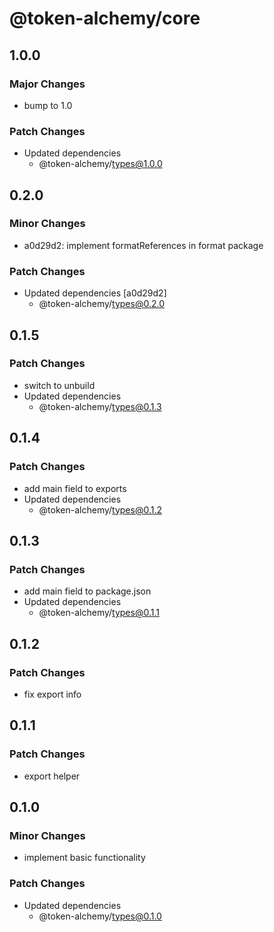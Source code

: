 # @token-alchemy/core

## 1.0.0

### Major Changes

- bump to 1.0

### Patch Changes

- Updated dependencies
  - @token-alchemy/types@1.0.0

## 0.2.0

### Minor Changes

- a0d29d2: implement formatReferences in format package

### Patch Changes

- Updated dependencies [a0d29d2]
  - @token-alchemy/types@0.2.0

## 0.1.5

### Patch Changes

- switch to unbuild
- Updated dependencies
  - @token-alchemy/types@0.1.3

## 0.1.4

### Patch Changes

- add main field to exports
- Updated dependencies
  - @token-alchemy/types@0.1.2

## 0.1.3

### Patch Changes

- add main field to package.json
- Updated dependencies
  - @token-alchemy/types@0.1.1

## 0.1.2

### Patch Changes

- fix export info

## 0.1.1

### Patch Changes

- export helper

## 0.1.0

### Minor Changes

- implement basic functionality

### Patch Changes

- Updated dependencies
  - @token-alchemy/types@0.1.0
